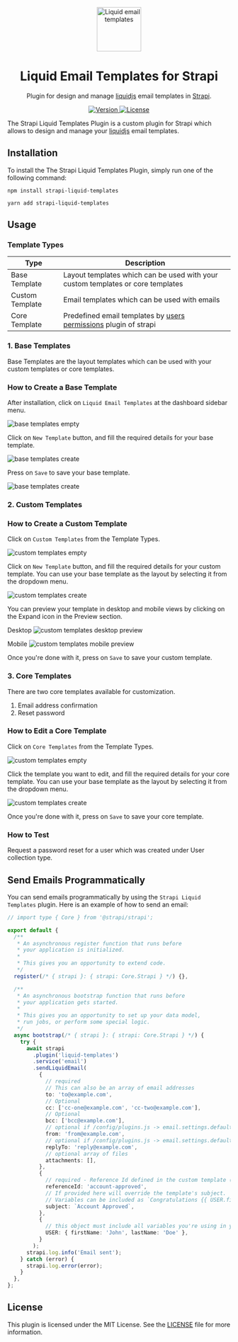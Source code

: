 <p align="center">
     <img src="./docs/screenshots/liquid-templates.png" alt="Liquid email templates" width="100">
</p>

<h1 align="center">
  Liquid Email Templates for Strapi
</h1>

<p align="center">Plugin for design and manage <a href="https://liquidjs.com">liquidjs</a> email templates in <a href="https://strapi.io/" target="_blank">Strapi</a>.</p>

<p align="center">
  <a href="https://www.npmjs.com/package/strapi-bootstrap-icons">
    <img src="https://img.shields.io/npm/v/strapi-liquid-templates" alt="Version">
    <img src="https://img.shields.io/npm/l/strapi-liquid-templates" alt="License">
  </a>
</p>

The Strapi Liquid Templates Plugin is a custom plugin for Strapi which allows to design and manage your [liquidjs](https://liquidjs.com) email templates.

## Installation

To install the The Strapi Liquid Templates Plugin, simply run one of the following command:

```
npm install strapi-liquid-templates
```

```
yarn add strapi-liquid-templates
```

## Usage

### Template Types

| Type            | Description                                                                                                                   |
| --------------- | ----------------------------------------------------------------------------------------------------------------------------- |
| Base Template   | Layout templates which can be used with your custom templates or core templates                                               |
| Custom Template | Email templates which can be used with emails                                                                                 |
| Core Template   | Predefined email templates by [users permissions](https://docs.strapi.io/dev-docs/plugins/users-permissions) plugin of strapi |

### 1. Base Templates

Base Templates are the layout templates which can be used with your custom templates or core templates.

### How to Create a Base Template

After installation, click on `Liquid Email Templates` at the dashboard sidebar menu.

![base templates empty](./docs/screenshots/screenshot-0.png)

Click on `New Template` button, and fill the required details for your base template.

![base templates create](./docs/screenshots/screenshot-1.png)

Press on `Save` to save your base template.

![base templates create](./docs/screenshots/screenshot-2.png)

### 2. Custom Templates

### How to Create a Custom Template

Click on `Custom Templates` from the Template Types.

![custom templates empty](./docs/screenshots/screenshot-3.png)

Click on `New Template` button, and fill the required details for your custom template. You can use your base template as the layout by selecting it from the dropdown menu.

![custom templates create](./docs/screenshots/screenshot-4.png)

You can preview your template in desktop and mobile views by clicking on the Expand icon in the Preview section.

Desktop
![custom templates desktop preview](./docs/screenshots/screenshot-5.png)

Mobile
![custom templates mobile preview](./docs/screenshots/screenshot-6.png)

Once you're done with it, press on `Save` to save your custom template.

### 3. Core Templates

There are two core templates available for customization.

1. Email address confirmation
2. Reset password

### How to Edit a Core Template

Click on `Core Templates` from the Template Types.

![custom templates empty](./docs/screenshots/screenshot-7.png)

Click the template you want to edit, and fill the required details for your core template. You can use your base template as the layout by selecting it from the dropdown menu.

![custom templates create](./docs/screenshots/screenshot-8.png)

Once you're done with it, press on `Save` to save your core template.

### How to Test

Request a password reset for a user which was created under User collection type.

## Send Emails Programmatically

You can send emails programmatically by using the `Strapi Liquid Templates` plugin. Here is an example of how to send an email:

```typescript
// import type { Core } from '@strapi/strapi';

export default {
  /**
   * An asynchronous register function that runs before
   * your application is initialized.
   *
   * This gives you an opportunity to extend code.
   */
  register(/* { strapi }: { strapi: Core.Strapi } */) {},

  /**
   * An asynchronous bootstrap function that runs before
   * your application gets started.
   *
   * This gives you an opportunity to set up your data model,
   * run jobs, or perform some special logic.
   */
  async bootstrap(/* { strapi }: { strapi: Core.Strapi } */) {
    try {
      await strapi
        .plugin('liquid-templates')
        .service('email')
        .sendLiquidEmail(
          {
            // required
            // This can also be an array of email addresses
            to: 'to@example.com',
            // Optional
            cc: ['cc-one@example.com', 'cc-two@example.com'],
            // Optional
            bcc: ['bcc@example.com'],
            // optional if /config/plugins.js -> email.settings.defaultFrom is set
            from: 'from@example.com',
            // optional if /config/plugins.js -> email.settings.defaultReplyTo is set
            replyTo: 'reply@example.com',
            // optional array of files
            attachments: [],
          },
          {
            // required - Reference Id defined in the custom template (won't change on import)
            referenceId: 'account-approved',
            // If provided here will override the template's subject.
            // Variables can be included as `Congratulations {{ USER.firstName }}! Your Account has been approved!`
            subject: `Account Approved`,
          },
          {
            // this object must include all variables you're using in your email template
            USER: { firstName: 'John', lastName: 'Doe' },
          }
        );
      strapi.log.info('Email sent');
    } catch (error) {
      strapi.log.error(error);
    }
  },
};
```

## License

This plugin is licensed under the MIT License. See the [LICENSE](./LICENSE.md) file for more information.

